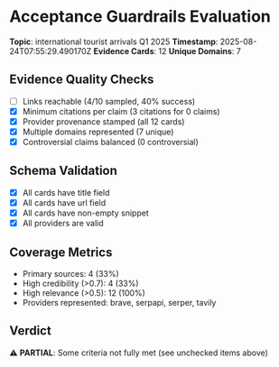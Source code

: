 # Acceptance Guardrails Evaluation

**Topic**: international tourist arrivals Q1 2025
**Timestamp**: 2025-08-24T07:55:29.490170Z
**Evidence Cards**: 12
**Unique Domains**: 7

## Evidence Quality Checks

- [ ] Links reachable (4/10 sampled, 40% success)
- [x] Minimum citations per claim (3 citations for 0 claims)
- [x] Provider provenance stamped (all 12 cards)
- [x] Multiple domains represented (7 unique)
- [x] Controversial claims balanced (0 controversial)

## Schema Validation

- [x] All cards have title field
- [x] All cards have url field
- [x] All cards have non-empty snippet
- [x] All providers are valid

## Coverage Metrics

- Primary sources: 4 (33%)
- High credibility (>0.7): 4 (33%)
- High relevance (>0.5): 12 (100%)
- Providers represented: brave, serpapi, serper, tavily

## Verdict

⚠️ **PARTIAL**: Some criteria not fully met (see unchecked items above)
